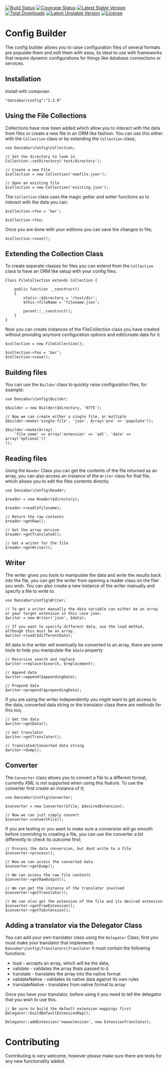 [![Build Status](https://travis-ci.org/Danzabar/config-builder.svg?branch=master)](https://travis-ci.org/Danzabar/config-builder) [![Coverage Status](https://img.shields.io/coveralls/Danzabar/config-builder.svg)](https://coveralls.io/r/Danzabar/config-builder?branch=master) [![Latest Stable Version](https://poser.pugx.org/danzabar/config/v/stable.svg)](https://packagist.org/packages/danzabar/config) [![Total Downloads](https://poser.pugx.org/danzabar/config/downloads.svg)](https://packagist.org/packages/danzabar/config) [![Latest Unstable Version](https://poser.pugx.org/danzabar/config/v/unstable.svg)](https://packagist.org/packages/danzabar/config) [![License](https://poser.pugx.org/danzabar/config/license.svg)](https://packagist.org/packages/danzabar/config)

# Config Builder

The config builder allows you to raise configuration files of several formats pre populate them and edit them with ease, its ideal to use with frameworks that require dynamic configurations for things like database connections or services.

## Installation

Install with composer.
	
	"danzabar/config":"1.3.0"

## Using the File Collections

Collections have now been added which allow you to interact with the data from files or create a new file in an ORM like fashion. You can use this either with the `Collection` class or by extending the `Collection` class;

	use Danzabar\Config\Collection;

	// Set the directory to look in
	Collection::setDirectory('test/directory');

	// Create a new File
	$collection = new Collection('newfile.json');

	// Open an existing file
	$collection = new Collection('existing.json');

The `Collection` class uses the magic getter and setter functions so to interact with the data you can:

	$collection->foo = 'bar';

	$collection->foo;

Once you are done with your editions you can save the changes to file;

	$collection->save();

## Extending the Collection Class

To create seperate classes for files you can extend from the `Collection` class to have an ORM like setup with your config files.

	Class FileCollection extends Collection {
		
		public function __construct()
		{
			static::$directory = '/test/dir';
			$this->fileName = 'filename.json';

			parent::__construct();
		}
	}

Now you can create instances of the FileCollection class you have created without providing anymore configuration options and edit/create data for it.

	$collection = new FileCollection();

	$collection->foo = 'bar';
	$collection->save();

## Building files

You can use the `Builder` class to quickly raise configuration files, for example:

	use Danzabar\Config\Builder;

	$builder = new Builder($directory, '0775');

	// Now we can create either a single file, or multiple
	$builder->make('single-file', 'json', Array('pre' => 'populate'));

	$builder->make(Array(
		'file_name' => array('extension' => 'yml', 'data' => array('optional'))
	));

## Reading files

Using the `Reader` Class you can get the contents of the file returned as an array, you can also access an instance of the `Writer` class for that file, which allows you to edit the files contents directly.

	use Danzabar\Config\Reader;

	$reader = new Reader($directory);

	$reader->read($filename);
	
	// Return the raw contents
	$reader->getRaw();

	// Get the array version
	$reader->getTranslated();

	// Get a writer for the file
	$reader->getWriter();

## Writer

The writer gives you tools to manipulate the data and write the results back into the file, you can get the writer from opening a reader class on the filer you wish. You can also create a new instance of the writer manually and specify a file to write to.

	use Danzabar\Config\Writer;

	// To get a writer manually the data variable can either be an array or your target extension in this case json.
	$writer = new Writer('json', $data);

	// If you want to specify different data, use the load method, although this must be an array.
	$writer->load($differentData);

All data in the writer will eventually be converted to an array, there are some tools to help you manipulate the `$data` property

	// Recursive search and replace
	$writer->replace($search, $replacement);

	// Append data
	$writer->append($appendingData);

	// Prepend data
	$writer->prepend($prependingData);

If you are using the writer independently you might want to get access to the data, converted data string or the translator class there are methods for this too;

	// Get the data
	$writer->getData();

	// Get translator
	$writer->getTranslator();

	// Translated/Converted data string
	$writer->dump();
	
## Converter

The `Converter` class allows you to convert a file to a different format, currently XML is not supported when using this feature. To use the converter first create an instance of it;

	use Danzabar\Config\Converter;

	$converter = new Converter($file, $desiredExtension);
	
	// Now we can just simply convert
	$converter->convertFile();

If you are testing or you want to make sure a conversion will go smooth before commiting to creating a file, you can use the converter a bit differently to check its outcome first;

	// Process the data conversion, but dont write to a file
	$converter->process();

	// Now we can access the converted data
	$converter->getDump();

	// We can access the raw file contents
	$converter->getRawOutput();

	// We can get the instance of the translator involved
	$converter->getTranslator();

	// We can also get the extension of the file and its desired extension
	$converter->getFromExtension();
	$converter->getToExtension();

## Adding a translator via the Delegator Class

You can add your own translator class using the `Delegator` Class, first you must make your translator that implements `Danzabar\Config\Translators\Translator` it must contain the following functions:

* load - accepts an array, which will be the data;
* validate - validates the array thats passed to it. 
* translate - translates the array into the native format
* validateNative - validates its native data against its own rules
* translateNative - translates from native format to array

Once you have your translator, before using it you need to tell the delegator that you wish to use this.
	
	// Be sure to build the default extension mappings first
	Delegator::buildDefaultExtensionMap();
	
	Delegator::addExtension('newextension', new ExtensionTranslator);


# Contributing

Contributing is very welcome, however please make sure there are tests for any new functionality added.
